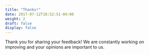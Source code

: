 ```yaml
---
title: "Thanks!"
date: 2017-07-12T18:52:51-04:00
weight: 2
draft: false
display: false
---
```


Thank you for sharing your feedback! We are constantly working on improving and your opinions are important to us.
